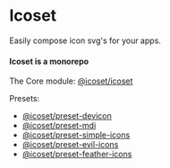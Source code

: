 # Icoset

Easily compose icon svg's for your apps.

#### Icoset is a monorepo

The Core module:
[@icoset/icoset](https://github.com/icoset/icoset/tree/master/packages/icoset)

Presets:

- [@icoset/preset-devicon](https://github.com/icoset/icoset/tree/master/packages/preset-devicon)
- [@icoset/preset-mdi](https://github.com/icoset/icoset/tree/master/packages/preset-mdi)
- [@icoset/preset-simple-icons](https://github.com/icoset/icoset/tree/master/packages/preset-simple-icons)
- [@icoset/preset-evil-icons](https://github.com/icoset/icoset/tree/master/packages/preset-evil-icons)
- [@icoset/preset-feather-icons](https://github.com/icoset/icoset/tree/master/packages/preset-feather-icons)
